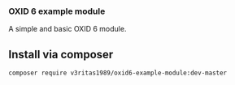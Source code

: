### OXID 6 example module
A simple and basic OXID 6 module. 

## Install via composer

`composer require v3ritas1989/oxid6-example-module:dev-master`
